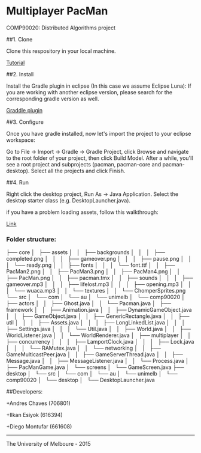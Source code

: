 # Multiplayer PacMan
COMP90020: Distributed Algorithms project

##1. Clone

Clone this respository in your local machine.

[Tutorial](https://help.github.com/articles/importing-a-git-repository-using-the-command-line/)

##2. Install

Install the Gradle plugin in eclipse (In this case we assume Eclipse Luna):
If you are working with another eclipse version, please search for the corresponding gradle version as well.

[Graddle plugin](http://marketplace.eclipse.org/content/gradle-integration-eclipse-44#.VB_gPGOMl40)

##3. Configure

Once you have gradle installed, now let's import the project to your eclipse workspace:

Go to File -> Import -> Gradle -> Gradle Project, click Browse and navigate to the root folder of your project, 
then click Build Model. After a while, you'll see a root project and subprojects (pacman, pacman-core and pacman-desktop). 
Select all the projects and click Finish.

##4. Run

Right click the desktop project, Run As -> Java Application. Select the desktop starter class (e.g. DesktopLauncher.java).

if you have a problem loading assets, follow this walkthrough:

[Link](http://stackoverflow.com/questions/22822767/new-libgdx-setup-receive-file-not-found)

### Folder structure:

├── core
│   ├── assets
│   │   ├── backgrounds
│   │   │   ├── completed.png
│   │   │   ├── gameover.png
│   │   │   ├── pause.png
│   │   │   └── ready.png
│   │   ├── fonts
│   │   │   └── font.ttf
│   │   ├── PacMan2.png
│   │   ├── PacMan3.png
│   │   ├── PacMan4.png
│   │   ├── PacMan.png
│   │   ├── pacman.tmx
│   │   ├── sounds
│   │   │   ├── gameover.mp3
│   │   │   ├── lifelost.mp3
│   │   │   ├── opening.mp3
│   │   │   └── wuaca.mp3
│   │   └── textures
│   │       └── ChomperSprites.png
└── src
│       └── com
│           └── au
│               └── unimelb
│                   └── comp90020
│                       ├── actors
│                       │   ├── Ghost.java
│                       │   └── Pacman.java
│                       ├── framework
│                       │   ├── Animation.java
│                       │   ├── DynamicGameObject.java
│                       │   ├── GameObject.java
│                       │   ├── GenericRectangle.java
│                       │   ├── util
│                       │   │   ├── Assets.java
│                       │   │   ├── LongLinkedList.java
│                       │   │   ├── Settings.java
│                       │   │   └── Util.java
│                       │   ├── World.java
│                       │   ├── WorldListener.java
│                       │   └── WorldRenderer.java
│                       ├── multiplayer
│                       │   ├── concurrency
│                       │   │   ├── LamportClock.java
│                       │   │   ├── Lock.java
│                       │   │   └── RAMutex.java
│                       │   └── networking
│                       │       ├── GameMulticastPeer.java
│                       │       ├── GameServerThread.java
│                       │       ├── Message.java
│                       │       ├── MessageListener.java
│                       │       └── Process.java
│                       ├── PacManGame.java
│                       └── screens
│                           └── GameScreen.java
├── desktop
│   └── src
│       └── com
│           └── au
│               └── unimelb
│                   └── comp90020
│                       └── desktop
│                           └── DesktopLauncher.java

##Developers:

+Andres Chaves (706801)

+Ilkan Esiyok (616394)

+Diego Montufar (661608)

______________________________________________________________________________________________________
The University of Melboure - 2015
